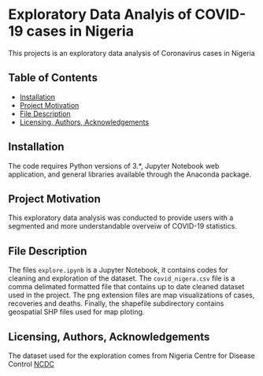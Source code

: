 # Exploratory Data Analyis of COVID-19 cases in Nigeria

This projects is an exploratory data analysis of Coronavirus cases in Nigeria

## Table of Contents
* [Installation](#Installation)
* [Project Motivation](#motivation)
* [File Description](#description)
* [Licensing, Authors, Acknowledgements](#licensing)

## Installation <a name="Installation"></a>
The code requires Python versions of 3.*, Jupyter Notebook web application, and general libraries available through the Anaconda package.

## Project Motivation <a name="motivation"></a>
This exploratory data analysis was conducted to provide users with a segmented and more understandable overveiw of COVID-19 statistics.

## File Description <a name="description"></a>
The files `explore.ipynb` is a Jupyter Notebook, it contains codes for cleaning and exploration of the dataset. The `covid_nigera.csv` file is a comma delimated formatted file that contains up to date cleaned dataset used in the project. The png extension files are map visualizations of cases, recoveries and deaths. Finally, the shapefile subdirectory contains geospatial SHP files used for map ploting.

## Licensing, Authors, Acknowledgements <a name="licensing"></a>
The dataset used for the exploration comes from Nigeria Centre for Disease Control [NCDC](https://covid19.ncdc.gov.ng/)

